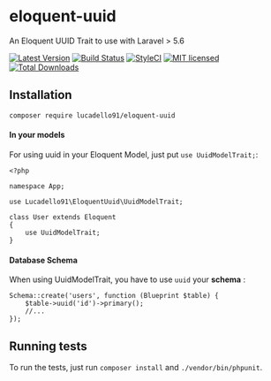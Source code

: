 # eloquent-uuid
An Eloquent UUID Trait to use with Laravel > 5.6

[![Latest Version](https://img.shields.io/github/release/lucadello91/eloquent-uuid.svg?style=flat-square)](https://github.com/lucadello91/eloquent-uuid/releases)
[![Build Status](https://img.shields.io/travis/lucadello91/eloquent-uuid/master.svg?style=flat-square)](https://travis-ci.org/lucadello91/eloquent-uuid)
[![StyleCI](https://github.styleci.io/repos/222470946/shield?branch=master)](https://github.styleci.io/repos/222470946)
[![MIT licensed](https://img.shields.io/github/license/lucadello91/eloquent-uuid)](https://img.shields.io/github/license/lucadello91/eloquent-uuid)
[![Total Downloads](https://img.shields.io/packagist/dt/lucadello91/eloquent-uuid.svg?style=flat-square)](https://packagist.org/packages/lucadello91/eloquent-uuid)


## Installation

    composer require lucadello91/eloquent-uuid

#### In your models

For using uuid in your Eloquent Model, just put `use UuidModelTrait;`:

```
<?php

namespace App;

use Lucadello91\EloquentUuid\UuidModelTrait;

class User extends Eloquent
{
    use UuidModelTrait;
}
```

#### Database Schema

When using UuidModelTrait, you have to use `uuid` your **schema** :

```
Schema::create('users', function (Blueprint $table) {
    $table->uuid('id')->primary();
    //...
});
```

## Running tests

To run the tests, just run `composer install` and `./vendor/bin/phpunit`.
